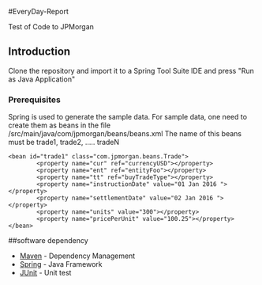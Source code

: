#EveryDay-Report

Test of Code to JPMorgan

## Introduction

Clone the repository and import it to a Spring Tool Suite IDE and press "Run as Java Application"

### Prerequisites
Spring is used to generate the sample data.
For sample data, one need to create them as beans in the file /src/main/java/com/jpmorgan/beans/beans.xml
The name of this beans must be trade1, trade2, ..... tradeN
```
<bean id="trade1" class="com.jpmorgan.beans.Trade">
		<property name="cur" ref="currencyUSD"></property>
		<property name="ent" ref="entityFoo"></property>
		<property name="tt" ref="buyTradeType"></property>
		<property name="instructionDate" value="01 Jan 2016 "></property>
		<property name="settlementDate" value="02 Jan 2016 "></property>
		<property name="units" value="300"></property>
		<property name="pricePerUnit" value="100.25"></property>		
</bean>
```

##software dependency
* [Maven](https://maven.apache.org/) - Dependency Management
* [Spring](https://projects.spring.io/spring-framework/) - Java Framework
* [JUnit](http://junit.org/junit4/) - Unit test

